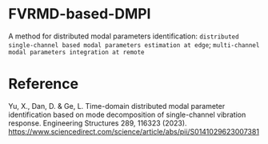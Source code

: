 # FVRMD-based-DMPI
A method for distributed modal parameters identification: `distributed single-channel based modal parameters estimation at edge`; `multi-channel modal parameters integration at remote`

# Reference
Yu, X., Dan, D. & Ge, L. Time-domain distributed modal parameter identification based on mode decomposition of single-channel vibration response. Engineering Structures 289, 116323 (2023). https://www.sciencedirect.com/science/article/abs/pii/S0141029623007381

